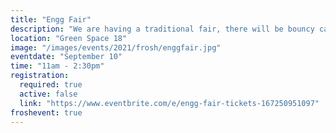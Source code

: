 ```yaml
---
title: "Engg Fair"
description: "We are having a traditional fair, there will be bouncy castles, food, and many more things, come down and hangout with us"
location: "Green Space 18"
image: "/images/events/2021/frosh/enggfair.jpg"
eventdate: "September 10"
time: "11am - 2:30pm"
registration:
  required: true
  active: false
  link: "https://www.eventbrite.com/e/engg-fair-tickets-167250951097"
froshevent: true
---
```


